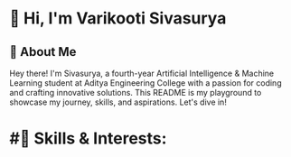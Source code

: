# 👋 Hi, I'm Varikooti Sivasurya

## 📌 About Me

Hey there! I'm Sivasurya, a fourth-year Artificial Intelligence & Machine Learning student at Aditya Engineering College with a passion for coding and crafting innovative solutions. This README is my playground to showcase my journey, skills, and aspirations. Let's dive in!

 # #🚀 Skills & Interests:



